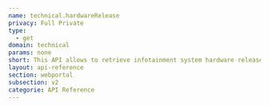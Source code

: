 ```yaml
---
name: technical.hardwareRelease
privacy: Full Private
type:
  - get
domain: technical
params: none
short: This API allows to retrieve infotainment system hardware release.
layout: api-reference
section: webportal
subsection: v2
categorie: API Reference
---
```


